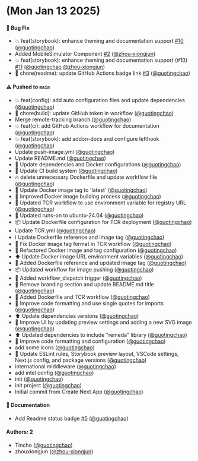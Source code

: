 # (Mon Jan 13 2025)

#### 🐛 Bug Fix

- 💥 feat(storybook): enhance theming and documentation support [#10](https://github.com/bytesbeats/ToyUI/pull/10) ([@guotingchao](https://github.com/guotingchao))
- Added MobileSimulator Component [#2](https://github.com/bytesbeats/ToyUI/pull/2) ([@zhou-xiongjun](https://github.com/zhou-xiongjun))
- 💥 feat(storybook): enhance theming and documentation support (#10) [#11](https://github.com/bytesbeats/ToyUI/pull/11) ([@guotingchao](https://github.com/guotingchao) [@zhou-xiongjun](https://github.com/zhou-xiongjun))
- 🏰 chore(readme): update GitHub Actions badge link [#3](https://github.com/bytesbeats/ToyUI/pull/3) ([@guotingchao](https://github.com/guotingchao))

#### ⚠️ Pushed to `main`

- 💥 feat(config): add auto configuration files and update dependencies ([@guotingchao](https://github.com/guotingchao))
- 🏰 chore(build): update GitHub token in workflow ([@guotingchao](https://github.com/guotingchao))
- Merge remote-tracking branch ([@guotingchao](https://github.com/guotingchao))
- 💥 feat(ci): add GitHub Actions workflow for documentation ([@guotingchao](https://github.com/guotingchao))
- 💥 feat(storybook): add addon-docs and configure lefthook ([@guotingchao](https://github.com/guotingchao))
- Update push-image.yml ([@guotingchao](https://github.com/guotingchao))
- Update README.md ([@guotingchao](https://github.com/guotingchao))
- 🔧 Update dependencies and Docker configurations ([@guotingchao](https://github.com/guotingchao))
- 🔧 Update CI build system ([@guotingchao](https://github.com/guotingchao))
- :fire: delete unnecessary Dockerfile and update workflow file ([@guotingchao](https://github.com/guotingchao))
- :rocket: Update Docker image tag to 'latest' ([@guotingchao](https://github.com/guotingchao))
- :racehorse: Improved Docker image building process ([@guotingchao](https://github.com/guotingchao))
- :rocket: Updated TCR workflow to use environment variable for registry URL ([@guotingchao](https://github.com/guotingchao))
- :apple: Updated runs-on to ubuntu-24.04 ([@guotingchao](https://github.com/guotingchao))
- 📦 Update Dockerfile configuration for TCR deployment ([@guotingchao](https://github.com/guotingchao))
- Update TCR.yml ([@guotingchao](https://github.com/guotingchao))
- ℹ️ Update Dockerfile reference and image tag ([@guotingchao](https://github.com/guotingchao))
- 🚀 Fix Docker image tag format in TCR workflow ([@guotingchao](https://github.com/guotingchao))
- 🔨 Refactored Docker image and tag configuration ([@guotingchao](https://github.com/guotingchao))
- :arrow_up: Update Docker image URL environment variables ([@guotingchao](https://github.com/guotingchao))
- 🚀 Added Dockerfile reference and updated image tag ([@guotingchao](https://github.com/guotingchao))
- 📦 Updated workflow for image pushing ([@guotingchao](https://github.com/guotingchao))
- :rocket: Added workflow_dispatch trigger ([@guotingchao](https://github.com/guotingchao))
- :art: Remove branding section and update README.md title ([@guotingchao](https://github.com/guotingchao))
- 📰 Added Dockerfile and TCR workflow ([@guotingchao](https://github.com/guotingchao))
- :art: Improve code formatting and use single quotes for imports ([@guotingchao](https://github.com/guotingchao))
- :arrow_up: Update dependencies versions ([@guotingchao](https://github.com/guotingchao))
- :lipstick: Improve UI by updating preview settings and adding a new SVG image ([@guotingchao](https://github.com/guotingchao))
- :arrow_up: Updated dependencies to include "remeda" library ([@guotingchao](https://github.com/guotingchao))
- :lipstick: Improve code formatting and configuration ([@guotingchao](https://github.com/guotingchao))
- add some icons ([@guotingchao](https://github.com/guotingchao))
- :lipstick: Update ESLint rules, Storybook preview layout, VSCode settings, Next.js config, and package versions ([@guotingchao](https://github.com/guotingchao))
- international middleware ([@guotingchao](https://github.com/guotingchao))
- add intel config ([@guotingchao](https://github.com/guotingchao))
- init ([@guotingchao](https://github.com/guotingchao))
- init project ([@guotingchao](https://github.com/guotingchao))
- Initial commit from Create Next App ([@guotingchao](https://github.com/guotingchao))

#### 📝 Documentation

- Add Readme status badge [#5](https://github.com/bytesbeats/ToyUI/pull/5) ([@guotingchao](https://github.com/guotingchao))

#### Authors: 2

- Tincho ([@guotingchao](https://github.com/guotingchao))
- zhouxiongjun ([@zhou-xiongjun](https://github.com/zhou-xiongjun))
